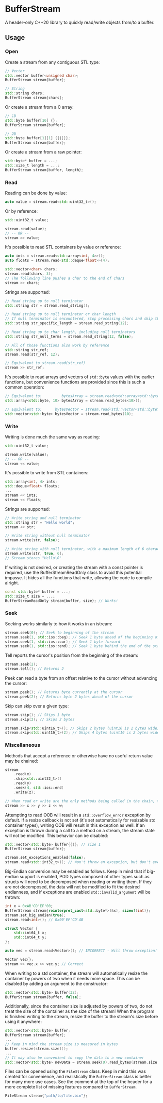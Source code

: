 # BufferStream
A header-only C++20 library to quickly read/write objects from/to a buffer.

## Usage

### Open

Create a stream from any contiguous STL type:
```cpp
// Vector
std::vector buffer<unsigned char>;
BufferStream stream{buffer};

// String
std::string chars;
BufferStream stream{chars};
```

Or create a stream from a C array:
```cpp
// 1D
std::byte buffer[10] {};
BufferStream stream{buffer};

// 2D
std::byte buffer[1][1] {{{}}};
BufferStream stream{buffer};
```

Or create a stream from a raw pointer:
```cpp
std::byte* buffer = ...;
std::size_t length = ...;
BufferStream stream{buffer, length};
```

### Read

Reading can be done by value:
```cpp
auto value = stream.read<std::uint32_t>();
```

Or by reference:
```cpp
std::uint32_t value;

stream.read(value);
// -- OR --
stream >> value;
```

It's possible to read STL containers by value or reference:
```cpp
auto ints = stream.read<std::array<int, 4>>();
auto floats = stream.read<std::deque<float>>(4);

std::vector<char> chars;
stream.read(chars, 3);
// The following line pushes a char to the end of chars
stream >> chars;
```

Strings are supported:
```cpp
// Read string up to null terminator
std::string str = stream.read_string();

// Read string up to null terminator or char length
// If null terminator is encountered, stop processing chars and skip the rest of the length of the string
std::string str_specific_length = stream.read_string(12);

// Read string up to char length, including null terminators
std::string str_null_terms = stream.read_string(12, false);

// All of those functions also work by reference
std::string str_ref;
stream.read(str_ref, 12);

// Equivalent to stream.read(str_ref)
stream >> str_ref;
```

It's possible to read arrays and vectors of `std::byte` values with the earlier functions,
but convenience functions are provided since this is such a common operation:
```cpp
// Equivalent to:         bytesArray = stream.read<std::array<std::byte, 10>>();
std::array<std::byte, 10> bytesArray = stream.read_bytes<10>();

// Equivalent to:      bytesVector = stream.read<std::vector<std::byte>>(10);
std::vector<std::byte> bytesVector = stream.read_bytes(10);
```

### Write

Writing is done much the same way as reading:
```cpp
std::uint32_t value;

stream.write(value);
// -- OR --
stream << value;
```

It's possible to write from STL containers:
```cpp
std::array<int, 4> ints;
std::deque<float> floats;
...
stream << ints;
stream << floats;
```

Strings are supported:
```cpp
// Write string and null terminator
std::string str = "Hello world";
stream << str;

// Write string without null terminator
stream.write(str, false);

// Write string with null terminator, with a maximum length of 6 characters
stream.write(str, true, 6);
// Stream stores "Hello\0"
```

If writing is not desired, or creating the stream with a const pointer is required,
use the BufferStreamReadOnly class to avoid this potential impasse. It hides all
the functions that write, allowing the code to compile alright.
```cpp
const std::byte* buffer = ...;
std::size_t size = ...;
BufferStreamReadOnly stream{buffer, size}; // Works!
```

### Seek

Seeking works similarly to how it works in an istream:
```cpp
stream.seek(0); // Seek to beginning of the stream
stream.seek(1, std::ios::beg); // Seek 1 byte ahead of the beginning of the stream
stream.seek(1, std::ios::cur); // Seek 1 byte forward
stream.seek(1, std::ios::end); // Seek 1 byte behind the end of the stream
```

Tell reports the cursor's position from the beginning of the stream:
```cpp
stream.seek(2);
stream.tell(); // Returns 2
```

Peek can read a byte from an offset relative to the cursor without advancing the cursor:
```cpp
stream.peek(); // Returns byte currently at the cursor
stream.peek(2); // Returns byte 2 bytes ahead of the cursor
```

Skip can skip over a given type:
```cpp
stream.skip(); // Skips 1 byte
stream.skip(2); // Skips 2 bytes

stream.skip<std::uint16_t>(); // Skips 2 bytes (uint16 is 2 bytes wide)
stream.skip<std::uint16_t>(2); // Skips 4 bytes (uint16 is 2 bytes wide)
```

### Miscellaneous

Methods that accept a reference or otherwise have no useful return value may be chained:
```cpp
stream
	.read(x)
	.skip<std::uint32_t>()
	.read(y)
	.seek(4, std::ios::end)
	.write(z);

// When read or write are the only methods being called in the chain, this works too
stream >> x >> y >> z << w;
```

Attempting to read OOB will result in a `std::overflow_error` exception by default. If a resize
callback is not set (it's set automatically for resizable std container types), writing OOB will
result in this exception as well. If an exception is thrown during a call to a method on a stream,
the stream state will not be modified. This behavior can be disabled:
```cpp
std::vector<std::byte> buffer{{}}; // size 1
BufferStream stream{buffer};

stream.set_exceptions_enabled(false);
stream.read<std::int32_t>(); // Won't throw an exception, but don't ever do this please - it's UB
```

Big-Endian conversion may be enabled as follows. Keep in mind that if big-endian support is enabled,
POD types composed of other types such as structs will need to be decomposed when reading or writing
them. If they are not decomposed, the data will not be modified to fit the desired endianness, and
if exceptions are enabled `std::invalid_argument` will be thrown:
```cpp
int x = 0xAB'CD'EF'00;
BufferStream stream{reinterpret_cast<std::byte*>(&x), sizeof(int)};
stream.set_big_endian(true);
stream.read<int>(); // 0x00'EF'CD'AB

struct Vector {
	std::int64_t x;
	std::int64_t y;
};

auto vec = stream.read<Vector>(); // INCORRECT - Will throw exception!

Vector vec{};
stream >> vec.x >> vec.y; // Correct
```

When writing to a std container, the stream will automatically resize the container by
powers of two when it needs more space. This can be disabled by adding an argument to
the constructor:
```cpp
std::vector<std::byte> buffer(32);
BufferStream stream{buffer, false};
```

Additionally, since the container size is adjusted by powers of two, do not treat the size
of the container as the size of the stream! When the program is finished writing to the stream,
resize the buffer to the stream's size before using it anywhere:
```cpp
std::vector<std::byte> buffer;
BufferStream stream{buffer};
...
// Keep in mind the stream size is measured in bytes
buffer.resize(stream.size());
...
// It may also be convenient to copy the data to a new container
std::vector<std::byte> newData = stream.seek(0).read_bytes(stream.size());
```

Files can be opened using the `FileStream` class. Keep in mind this was created for convenience,
and realistically the `BufferStream` class is better for many more use cases. See the comment at
the top of the header for a more complete list of missing features compared to `BufferStream`.
```cpp
FileStream stream{"path/to/file.bin"};
```
